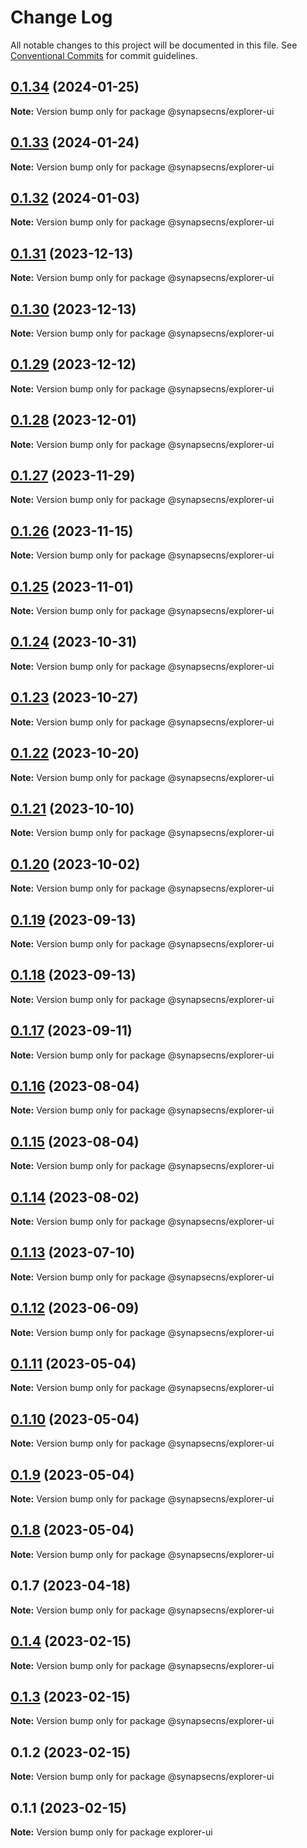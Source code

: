 # Change Log

All notable changes to this project will be documented in this file.
See [Conventional Commits](https://conventionalcommits.org) for commit guidelines.

## [0.1.34](https://github.com/synapsecns/sanguine/compare/@synapsecns/explorer-ui@0.1.33...@synapsecns/explorer-ui@0.1.34) (2024-01-25)

**Note:** Version bump only for package @synapsecns/explorer-ui





## [0.1.33](https://github.com/synapsecns/sanguine/compare/@synapsecns/explorer-ui@0.1.32...@synapsecns/explorer-ui@0.1.33) (2024-01-24)

**Note:** Version bump only for package @synapsecns/explorer-ui





## [0.1.32](https://github.com/synapsecns/sanguine/compare/@synapsecns/explorer-ui@0.1.31...@synapsecns/explorer-ui@0.1.32) (2024-01-03)

**Note:** Version bump only for package @synapsecns/explorer-ui





## [0.1.31](https://github.com/synapsecns/sanguine/compare/@synapsecns/explorer-ui@0.1.30...@synapsecns/explorer-ui@0.1.31) (2023-12-13)

**Note:** Version bump only for package @synapsecns/explorer-ui





## [0.1.30](https://github.com/synapsecns/sanguine/compare/@synapsecns/explorer-ui@0.1.29...@synapsecns/explorer-ui@0.1.30) (2023-12-13)

**Note:** Version bump only for package @synapsecns/explorer-ui





## [0.1.29](https://github.com/synapsecns/sanguine/compare/@synapsecns/explorer-ui@0.1.28...@synapsecns/explorer-ui@0.1.29) (2023-12-12)

**Note:** Version bump only for package @synapsecns/explorer-ui





## [0.1.28](https://github.com/synapsecns/sanguine/compare/@synapsecns/explorer-ui@0.1.27...@synapsecns/explorer-ui@0.1.28) (2023-12-01)

**Note:** Version bump only for package @synapsecns/explorer-ui





## [0.1.27](https://github.com/synapsecns/sanguine/compare/@synapsecns/explorer-ui@0.1.26...@synapsecns/explorer-ui@0.1.27) (2023-11-29)

**Note:** Version bump only for package @synapsecns/explorer-ui





## [0.1.26](https://github.com/synapsecns/sanguine/compare/@synapsecns/explorer-ui@0.1.25...@synapsecns/explorer-ui@0.1.26) (2023-11-15)

**Note:** Version bump only for package @synapsecns/explorer-ui





## [0.1.25](https://github.com/synapsecns/sanguine/compare/@synapsecns/explorer-ui@0.1.24...@synapsecns/explorer-ui@0.1.25) (2023-11-01)

**Note:** Version bump only for package @synapsecns/explorer-ui





## [0.1.24](https://github.com/synapsecns/sanguine/compare/@synapsecns/explorer-ui@0.1.23...@synapsecns/explorer-ui@0.1.24) (2023-10-31)

**Note:** Version bump only for package @synapsecns/explorer-ui





## [0.1.23](https://github.com/synapsecns/sanguine/compare/@synapsecns/explorer-ui@0.1.22...@synapsecns/explorer-ui@0.1.23) (2023-10-27)

**Note:** Version bump only for package @synapsecns/explorer-ui





## [0.1.22](https://github.com/synapsecns/sanguine/compare/@synapsecns/explorer-ui@0.1.21...@synapsecns/explorer-ui@0.1.22) (2023-10-20)

**Note:** Version bump only for package @synapsecns/explorer-ui





## [0.1.21](https://github.com/synapsecns/sanguine/compare/@synapsecns/explorer-ui@0.1.20...@synapsecns/explorer-ui@0.1.21) (2023-10-10)

**Note:** Version bump only for package @synapsecns/explorer-ui





## [0.1.20](https://github.com/synapsecns/sanguine/compare/@synapsecns/explorer-ui@0.1.19...@synapsecns/explorer-ui@0.1.20) (2023-10-02)

**Note:** Version bump only for package @synapsecns/explorer-ui





## [0.1.19](https://github.com/synapsecns/sanguine/compare/@synapsecns/explorer-ui@0.1.18...@synapsecns/explorer-ui@0.1.19) (2023-09-13)

**Note:** Version bump only for package @synapsecns/explorer-ui





## [0.1.18](https://github.com/synapsecns/sanguine/compare/@synapsecns/explorer-ui@0.1.17...@synapsecns/explorer-ui@0.1.18) (2023-09-13)

**Note:** Version bump only for package @synapsecns/explorer-ui





## [0.1.17](https://github.com/synapsecns/sanguine/compare/@synapsecns/explorer-ui@0.1.16...@synapsecns/explorer-ui@0.1.17) (2023-09-11)

**Note:** Version bump only for package @synapsecns/explorer-ui





## [0.1.16](https://github.com/synapsecns/sanguine/compare/@synapsecns/explorer-ui@0.1.15...@synapsecns/explorer-ui@0.1.16) (2023-08-04)

**Note:** Version bump only for package @synapsecns/explorer-ui





## [0.1.15](https://github.com/synapsecns/sanguine/compare/@synapsecns/explorer-ui@0.1.14...@synapsecns/explorer-ui@0.1.15) (2023-08-04)

**Note:** Version bump only for package @synapsecns/explorer-ui





## [0.1.14](https://github.com/synapsecns/sanguine/compare/@synapsecns/explorer-ui@0.1.13...@synapsecns/explorer-ui@0.1.14) (2023-08-02)

**Note:** Version bump only for package @synapsecns/explorer-ui





## [0.1.13](https://github.com/synapsecns/sanguine/compare/@synapsecns/explorer-ui@0.1.12...@synapsecns/explorer-ui@0.1.13) (2023-07-10)

**Note:** Version bump only for package @synapsecns/explorer-ui





## [0.1.12](https://github.com/synapsecns/sanguine/compare/@synapsecns/explorer-ui@0.1.11...@synapsecns/explorer-ui@0.1.12) (2023-06-09)

**Note:** Version bump only for package @synapsecns/explorer-ui





## [0.1.11](https://github.com/synapsecns/sanguine/compare/@synapsecns/explorer-ui@0.1.10...@synapsecns/explorer-ui@0.1.11) (2023-05-04)

**Note:** Version bump only for package @synapsecns/explorer-ui





## [0.1.10](https://github.com/synapsecns/sanguine/compare/@synapsecns/explorer-ui@0.1.9...@synapsecns/explorer-ui@0.1.10) (2023-05-04)

**Note:** Version bump only for package @synapsecns/explorer-ui





## [0.1.9](https://github.com/synapsecns/sanguine/compare/@synapsecns/explorer-ui@0.1.8...@synapsecns/explorer-ui@0.1.9) (2023-05-04)

**Note:** Version bump only for package @synapsecns/explorer-ui





## [0.1.8](https://github.com/synapsecns/sanguine/compare/@synapsecns/explorer-ui@0.1.7...@synapsecns/explorer-ui@0.1.8) (2023-05-04)

**Note:** Version bump only for package @synapsecns/explorer-ui





## 0.1.7 (2023-04-18)

**Note:** Version bump only for package @synapsecns/explorer-ui





## [0.1.4](https://github.com/synapsecns/sanguine/compare/@synapsecns/explorer-ui@0.1.3...@synapsecns/explorer-ui@0.1.4) (2023-02-15)

**Note:** Version bump only for package @synapsecns/explorer-ui





## [0.1.3](https://github.com/synapsecns/sanguine/compare/@synapsecns/explorer-ui@0.1.2...@synapsecns/explorer-ui@0.1.3) (2023-02-15)

**Note:** Version bump only for package @synapsecns/explorer-ui





## 0.1.2 (2023-02-15)

**Note:** Version bump only for package @synapsecns/explorer-ui





## 0.1.1 (2023-02-15)

**Note:** Version bump only for package explorer-ui
